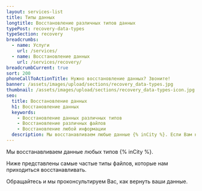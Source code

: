```yaml
---
layout: services-list
title: Типы данных
longtitle: Восстановление различных типов данных 
typePost: recovery-data-types
typeSection: recovery
breadcrumbs:
  - name: Услуги
    url: /services/
  - name: Восстановление данных
    url: /services/recovery/
breadcrumbCurrent: true
sort: 200
phoneCallToActionTitle: Нужно восстановление данных? Звоните!
banner: /assets/images/upload/sections/recovery_data-types.jpg
thumbnail: /assets/images/upload/sections/recovery_data-types-icon.jpg
seo:
  title: Восстановление данных
  h1: Восстановление данных
  keywords: 
    - Восстановление данных различных типов
    - Восстановление различных файлов
    - Восстановление любой информации
  description: Мы восстанавливаем любые данные {% inCity %}. Если Вам необходимо вернуть утерянные фотографии, документы или базы данных - обращайтесь и мы Вас соориентируем по цене и срокам восстановления.
---
```

Мы восстанавливаем данные любых типов {% inCity %}.

Ниже представлены самые частые типы файлов, которые нам приходиться восстанавливать.

Обращайтесь и мы проконсультируем Вас, как вернуть ваши данные.
